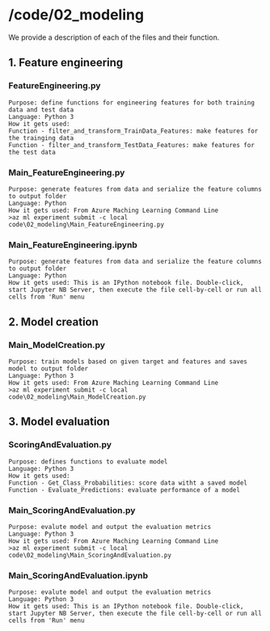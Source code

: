 # /code/02_modeling

We provide a description of each of the files and their function. 

## 1. Feature engineering
### FeatureEngineering.py
    Purpose: define functions for engineering features for both training data and test data
    Language: Python 3
    How it gets used:
    Function - filter_and_transform_TrainData_Features: make features for the trainging data
    Function - filter_and_transform_TestData_Features: make features for the test data
### Main_FeatureEngineering.py
    Purpose: generate features from data and serialize the feature columns to output folder
    Language: Python
    How it gets used: From Azure Maching Learning Command Line
    >az ml experiment submit -c local code\02_modeling\Main_FeatureEngineering.py

### Main_FeatureEngineering.ipynb
    Purpose: generate features from data and serialize the feature columns to output folder
    Language: Python
    How it gets used: This is an IPython notebook file. Double-click, start Jupyter NB Server, then execute the file cell-by-cell or run all cells from 'Run' menu
    

## 2. Model creation
### Main_ModelCreation.py
    Purpose: train models based on given target and features and saves model to output folder
    Language: Python 3
    How it gets used: From Azure Maching Learning Command Line
    >az ml experiment submit -c local code\02_modeling\Main_ModelCreation.py

## 3. Model evaluation
### ScoringAndEvaluation.py
    Purpose: defines functions to evaluate model
    Language: Python 3
    How it gets used: 
    Function - Get_Class_Probabilities: score data witht a saved model
    Function - Evaluate_Predictions: evaluate performance of a model
### Main_ScoringAndEvaluation.py
    Purpose: evalute model and output the evaluation metrics
    Language: Python 3
    How it gets used: From Azure Maching Learning Command Line
    >az ml experiment submit -c local code\02_modeling\Main_ScoringAndEvaluation.py

### Main_ScoringAndEvaluation.ipynb
    Purpose: evalute model and output the evaluation metrics
    Language: Python 3
    How it gets used: This is an IPython notebook file. Double-click, start Jupyter NB Server, then execute the file cell-by-cell or run all cells from 'Run' menu
